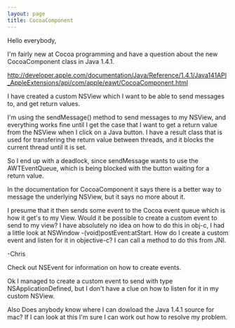 ```yaml
---
layout: page
title: CocoaComponent
---
```


Hello everybody,

I'm fairly new at Cocoa programming and have a question about the new CocoaComponent class in Java 1.4.1.

http://developer.apple.com/documentation/Java/Reference/1.4.1/Java141API_AppleExtensions/api/com/apple/eawt/CocoaComponent.html

I have created a custom NSView which I want to be able to send messages to, and get return values.

I'm using the sendMessage() method to send messages to my NSView, and everything works fine until I get the case that I want to get a return value from the NSView when I click on a Java button.  I have a result class that is used for transfering the return value between threads, and it blocks the current thread until it is set.

So I end up with a deadlock, since sendMessage wants to use the AWTEventQueue, which is being blocked with the button waiting for a return value.

In the documentation for CocoaComponent it says there is a better way to message the underlying NSView, but it says no more about it.

I presume that it then sends some event to the Cocoa event queue which is how it get's to my View.  Would it be possible to create a custom event to send to my view?  I have absolutely no idea on how to do this in obj-c, I had a little look at NSWindow -(void)postEvent:atStart.  How do I create a custom event and listen for it in objective-c?  I can call a method to do this from JNI.

-Chris


Check out NSEvent for information on how to create events.

Ok I managed to create a custom event to send with type NSApplicationDefined, but I don't have a clue on how to listen for it in my custom NSView.


Also Does anybody know where I can dowload the Java 1.4.1 source for mac?  If I can look at this I'm sure I can work out how to resolve my problem.

